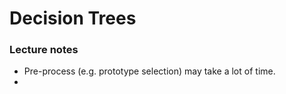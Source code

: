 # Decision Trees

### Lecture notes

* Pre-process (e.g. prototype selection) may take a lot of time.
* 